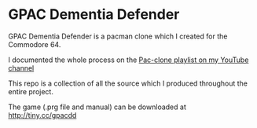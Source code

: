 # GPAC Dementia Defender

GPAC Dementia Defender is a pacman clone which I created for the Commodore 64.

I documented the whole process on the [Pac-clone playlist on my YouTube channel](https://www.youtube.com/playlist?list=PLGeOqTSC9XBupZXtG7pxnjS_FIqzc5YMd)

This repo is a collection of all the source which I produced throughout the entire project.

The game (.prg file and manual) can be downloaded at http://tiny.cc/gpacdd
